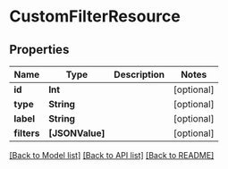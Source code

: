 # CustomFilterResource

## Properties
Name | Type | Description | Notes
------------ | ------------- | ------------- | -------------
**id** | **Int** |  | [optional] 
**type** | **String** |  | [optional] 
**label** | **String** |  | [optional] 
**filters** | **[JSONValue]** |  | [optional] 

[[Back to Model list]](../README.md#documentation-for-models) [[Back to API list]](../README.md#documentation-for-api-endpoints) [[Back to README]](../README.md)


